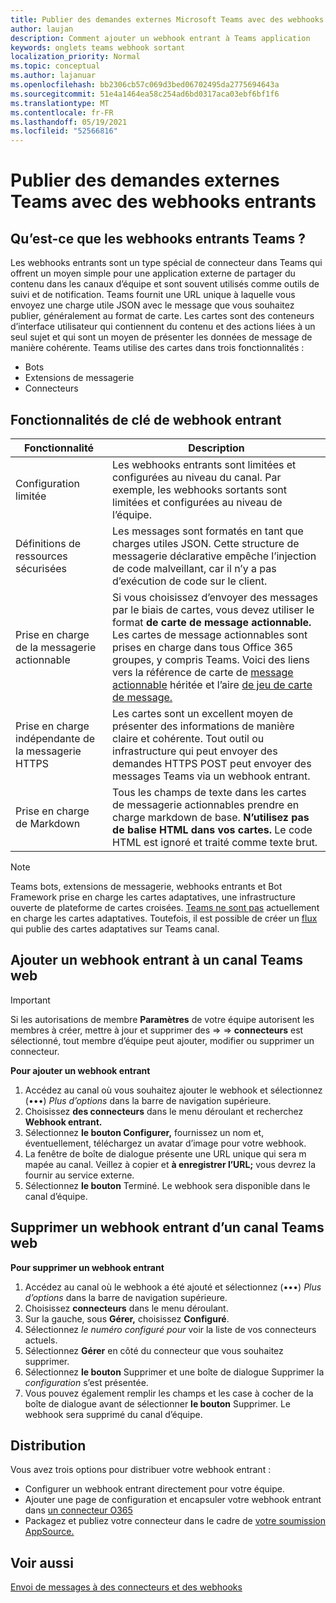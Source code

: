 ```yaml
---
title: Publier des demandes externes Microsoft Teams avec des webhooks entrants
author: laujan
description: Comment ajouter un webhook entrant à Teams application
keywords: onglets teams webhook sortant
localization_priority: Normal
ms.topic: conceptual
ms.author: lajanuar
ms.openlocfilehash: bb2306cb57c069d3bed06702495da2775694643a
ms.sourcegitcommit: 51e4a1464ea58c254ad6bd0317aca03ebf6bf1f6
ms.translationtype: MT
ms.contentlocale: fr-FR
ms.lasthandoff: 05/19/2021
ms.locfileid: "52566816"
---
```

# <a name="post-external-requests-to-teams-with-incoming-webhooks"></a>Publier des demandes externes Teams avec des webhooks entrants

## <a name="what-are-incoming-webhooks-in-teams"></a>Qu’est-ce que les webhooks entrants Teams ?

Les webhooks entrants sont un type spécial de connecteur dans Teams qui offrent un moyen simple pour une application externe de partager du contenu dans les canaux d’équipe et sont souvent utilisés comme outils de suivi et de notification. Teams fournit une URL unique à laquelle vous envoyez une charge utile JSON avec le message que vous souhaitez publier, généralement au format de carte. Les cartes sont des conteneurs d’interface utilisateur qui contiennent du contenu et des actions liées à un seul sujet et qui sont un moyen de présenter les données de message de manière cohérente. Teams utilise des cartes dans trois fonctionnalités :

* Bots
* Extensions de messagerie
* Connecteurs

## <a name="incoming-webhook-key-features"></a>Fonctionnalités de clé de webhook entrant

| Fonctionnalité | Description |
| ------- | ----------- |
|Configuration limitée|Les webhooks entrants sont limitées et configurées au niveau du canal. Par exemple, les webhooks sortants sont limitées et configurées au niveau de l’équipe.|
|Définitions de ressources sécurisées|Les messages sont formatés en tant que charges utiles JSON. Cette structure de messagerie déclarative empêche l’injection de code malveillant, car il n’y a pas d’exécution de code sur le client.|
|Prise en charge de la messagerie actionnable|Si vous choisissez d’envoyer des messages par le biais de cartes, vous devez utiliser le format **de carte de message actionnable.** Les cartes de message actionnables sont prises en charge dans tous Office 365 groupes, y compris Teams. Voici des liens vers la référence de carte de [message actionnable](/outlook/actionable-messages/message-card-reference) héritée et l’aire [de jeu de carte de message.](https://messagecardplayground.azurewebsites.net)|
|Prise en charge indépendante de la messagerie HTTPS| Les cartes sont un excellent moyen de présenter des informations de manière claire et cohérente. Tout outil ou infrastructure qui peut envoyer des demandes HTTPS POST peut envoyer des messages Teams via un webhook entrant.|
|Prise en charge de Markdown|Tous les champs de texte dans les cartes de messagerie actionnables prendre en charge markdown de base. **N’utilisez pas de balise HTML dans vos cartes.** Le code HTML est ignoré et traité comme texte brut.|

> [!Note]
> Teams bots, extensions de messagerie, webhooks entrants et Bot Framework prise en charge les cartes adaptatives, une infrastructure ouverte de plateforme de cartes croisées. [Teams ne sont pas](../../webhooks-and-connectors/how-to/connectors-creating.md) actuellement en charge les cartes adaptatives. Toutefois, il est possible de créer un [flux](https://flow.microsoft.com/blog/microsoft-flow-in-microsoft-teams/) qui publie des cartes adaptatives sur Teams canal.

## <a name="add-an-incoming-webhook-to-a-teams-channel"></a>Ajouter un webhook entrant à un canal Teams web

> [!Important]  
> Si les autorisations de membre **Paramètres** de votre équipe autorisent les membres à créer, mettre à jour et supprimer des  =>    =>  **connecteurs** est sélectionné, tout membre d’équipe peut ajouter, modifier ou supprimer un connecteur.

**Pour ajouter un webhook entrant**

1. Accédez au canal où vous souhaitez ajouter le webhook et sélectionnez (&#8226;&#8226;&#8226;) *Plus d’options* dans la barre de navigation supérieure.
1. Choisissez **des connecteurs** dans le menu déroulant et recherchez **Webhook entrant.**
1. Sélectionnez **le bouton Configurer,** fournissez un nom et, éventuellement, téléchargez un avatar d’image pour votre webhook.
1. La fenêtre de boîte de dialogue présente une URL unique qui sera m mapée au canal. Veillez à copier et **à enregistrer l’URL;** vous devrez la fournir au service externe.
1. Sélectionnez **le bouton** Terminé. Le webhook sera disponible dans le canal d’équipe.

## <a name="remove-an-incoming-webhook-from-a-teams-channel"></a>Supprimer un webhook entrant d’un canal Teams web

**Pour supprimer un webhook entrant**

1. Accédez au canal où le webhook a été ajouté et sélectionnez (&#8226;&#8226;&#8226;) *Plus d’options* dans la barre de navigation supérieure.
1. Choisissez **connecteurs** dans le menu déroulant.
1. Sur la gauche, sous **Gérer,** choisissez **Configuré**.
1. Sélectionnez *le numéro configuré pour* voir la liste de vos connecteurs actuels.
1. Sélectionnez **Gérer** en côté du connecteur que vous souhaitez supprimer.
1. Sélectionnez **le bouton** Supprimer et une boîte de dialogue Supprimer la *configuration* s’est présentée.
1. Vous pouvez également remplir les champs et les case à cocher de la boîte de dialogue avant de sélectionner **le bouton** Supprimer. Le webhook sera supprimé du canal d’équipe.

## <a name="distribution"></a>Distribution

Vous avez trois options pour distribuer votre webhook entrant :

* Configurer un webhook entrant directement pour votre équipe.
* Ajouter une page de configuration et encapsuler votre webhook entrant dans [un connecteur O365](~/webhooks-and-connectors/how-to/connectors-creating.md)
* Packagez et publiez votre connecteur dans le cadre de [votre soumission AppSource.](~/concepts/deploy-and-publish/office-store-guidance.md)

## <a name="see-also"></a>Voir aussi

[Envoi de messages à des connecteurs et des webhooks](~/webhooks-and-connectors/how-to/connectors-using.md)
